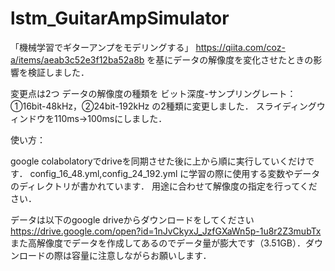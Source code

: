 # lstm_GuitarAmpSimulator
「機械学習でギターアンプをモデリングする」
https://qiita.com/coz-a/items/aeab3c52e3f12ba52a8b
を基にデータの解像度を変化させたときの影響を検証しました．

変更点は2つ
データの解像度の種類を
ビット深度-サンプリングレート：①16bit-48kHz，②24bit-192kHz
の2種類に変更しました．
スライディングウィンドウを110ms->100msにしました．

使い方：

google colabolatoryでdriveを同期させた後に上から順に実行していくだけです．
config_16_48.yml,config_24_192.yml
に学習の際に使用する変数やデータのディレクトリが書かれています．
用途に合わせて解像度の指定を行ってください．

データは以下のgoogle driveからダウンロードをしてください
https://drive.google.com/open?id=1nJvCkyxJ_JzfGXaWn5p-1u8r2Z3mubTx
また高解像度でデータを作成してあるのでデータ量が膨大です（3.51GB）．ダウンロードの際は容量に注意しながらお願いします．
